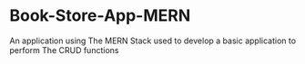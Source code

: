 # Book-Store-App-MERN
An application using The MERN Stack used to develop  a basic application to perform The CRUD functions
